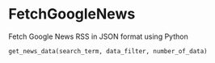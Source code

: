 # FetchGoogleNews
Fetch Google News RSS in JSON format using Python

```python
get_news_data(search_term, data_filter, number_of_data)
```
